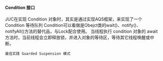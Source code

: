 #### Condition 接口
JUC在实现 Condition 对象时，其实是通过实现AQS框架，来实现了一个 Condition 等待队列
Condition可以看做是Obejct类的wait()、notify()、 notifyAll()方法的替代品，与Lock配合使用。
当线程执行 condition 对象的 await 方法时，当前线程会立即释放锁，并进入对象的等待区，等待其它线程唤醒或中断。

````
最佳实践 Guarded Suspension 模式
````











